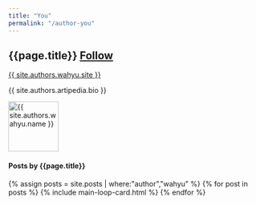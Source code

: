 ```yaml
---
title: "You"
permalink: "/author-you"
---
```


<div class="row justify-content-center">
    <div>        
        <div class="align-items-center mb-5">
            <div class="col-md-9">
                <h2 class="font-weight-bold">{{page.title}}  <span class="ml-3 small btn btn-outline-success btn-sm btn-round"><a href="https://twitter.com/{{ site.authors.wahyu.twitter }}">Follow</a></span>
                    </h2>
                <p><a href="{{ site.authors.wahyu.site }}">{{ site.authors.wahyu.site }}</a></p>
                <p class="excerpt">{{ site.authors.artipedia.bio }}</p>
            </div>
            <div class="col-md-3 text-right">
                <img alt="{{ site.authors.wahyu.name }}" src="{{site.url}}{{ site.authors.wahyu.avatar }}" class="rounded-circle" height="100" width="100">
            </div>
        </div>
        <h4 class="font-weight-bold spanborder"><span>Posts by {{page.title}}</span></h4>
            {% assign posts = site.posts | where:"author","wahyu" %}
            {% for post in posts %}
            {% include main-loop-card.html %}
            {% endfor %}
    </div>
</div>

